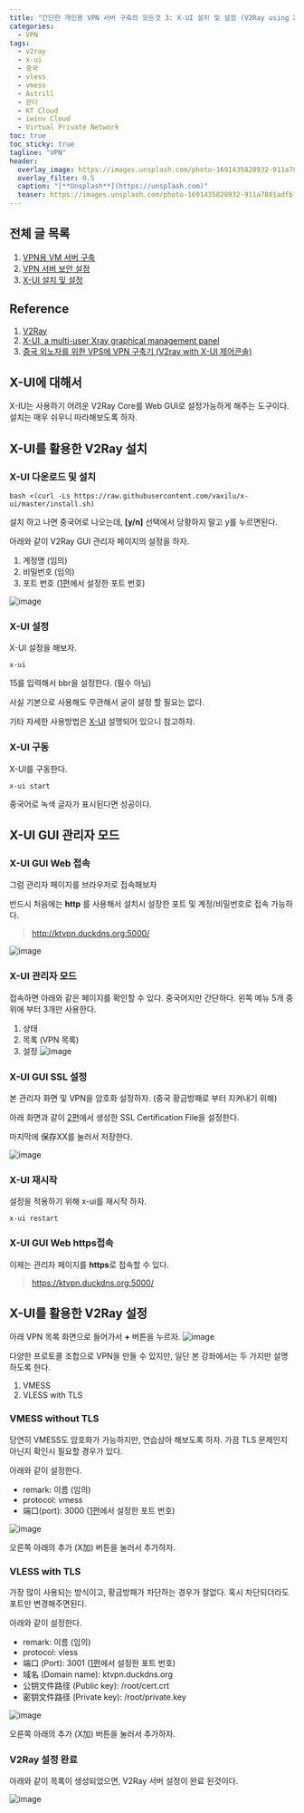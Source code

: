 ```yaml
---
title: "간단한 개인용 VPN 서버 구축의 모든것 3: X-UI 설치 및 설정 (V2Ray using X-UI)"
categories:
  - VPN 
tags:
  - v2ray
  - x-ui
  - 중국
  - vless
  - vmess
  - Astrill
  - 판다
  - KT Cloud
  - iwinv Cloud
  - Virtual Private Network
toc: true
toc_sticky: true
tagline: "VPN"
header:
  overlay_image: https://images.unsplash.com/photo-1691435828932-911a7801adfb?ixlib=rb-4.0.3&ixid=M3wxMjA3fDB8MHxwaG90by1wYWdlfHx8fGVufDB8fHx8fA%3D%3D&auto=format&fit=crop&w=3132&q=80
  overlay_filter: 0.5
  caption: "[**Unsplash**](https://unsplash.com)"
  teaser: https://images.unsplash.com/photo-1691435828932-911a7801adfb?ixlib=rb-4.0.3&ixid=M3wxMjA3fDB8MHxwaG90by1wYWdlfHx8fGVufDB8fHx8fA%3D%3D&auto=format&fit=crop&w=3132&q=80
---
```



## 전체 글 목록
1. [VPN용 VM 서버 구축](https://wakenhole.github.io/vpn/vpn_server_conf_1/)
2. [VPN 서버 보안 설정](https://wakenhole.github.io/vpn/vpn_server_conf_2/)
3. [X-UI 설치 및 설정](https://wakenhole.github.io/vpn/vpn_server_conf_3/)


## Reference
1. [V2Ray](https://www.v2ray.com/)
2. [X-UI, a multi-user Xray graphical management panel](https://seakfind.github.io/2021/10/10/X-UI/)
3. [중국 외노자를 위한 VPS에 VPN 구축기 (V2ray with X-UI 제어콘솔)](https://www.clien.net/service/board/lecture/17799473)

## X-UI에 대해서 

X-IU는 사용하기 어려운 V2Ray Core를 Web GUI로 설정가능하게 해주는 도구이다. 
설치는 매우 쉬우니 따라해보도록 하자. 

## X-UI를 활용한 V2Ray 설치

### X-UI 다운로드 및 설치

```
bash <(curl -Ls https://raw.githubusercontent.com/vaxilu/x-ui/master/install.sh)
```

설치 하고 나면 중국어로 나오는데, **[y/n]** 선택에서 당황하지 말고 y를 누르면된다.




아래와 같이 V2Ray GUI 관리자 페이지의 설정을 하자.
1. 계정명 (임의)
2. 비밀번호 (임의)
3. 포트 번호 ([1편](https://wakenhole.github.io/vpn/vpn_server_conf_1/)에서 설정한 포트 번호)

![image](https://github.com/wakenhole/wakenhole.github.io/assets/2586880/2c6d5e3c-1d82-4470-a2aa-c4b6cbd1d49a)


### X-UI 설정

X-UI 설정을 해보자.
```
x-ui
```
15를 입력해서 bbr을 설정한다. (필수 아님)

사실 기본으로 사용해도 무관해서 굳이 설정 할 필요는 없다. 

기타 자세한 사용방법은 [X-UI](https://seakfind.github.io/2021/10/10/X-UI/) 설명되어 있으니 참고하자. 


### X-UI 구동

X-UI를 구동한다. 

```
x-ui start
```

중국어로 녹색 글자가 표시된다면 성공이다.

## X-UI GUI 관리자 모드

### X-UI GUI Web 접속
그럼 관리자 페이지를 브라우저로 접속해보자

반드시 처음에는 **http** 를 사용해서 설치시 설장한 포트 및 계정/비밀번호로 접속 가능하다.

> http://ktvpn.duckdns.org:5000/


![image](https://github.com/wakenhole/wakenhole.github.io/assets/2586880/c5d7875b-3314-4d3d-aa24-2a16d7853529)



### X-UI 관리자 모드 
접속하면 아래와 같은 페이지를 확인할 수 있다. 
중국어지만 간단하다. 
왼쪽 메뉴 5개 중 위에 부터 3개만 사용한다. 
1. 상태
2. 목록 (VPN 목록)
3. 설정
![image](https://github.com/wakenhole/wakenhole.github.io/assets/2586880/c3aba13a-e9fe-4319-973e-92f17afab6cc)


### X-UI GUI SSL 설정
본 관리자 화면 및 VPN을 암호화 설정하자. (중국 황금방패로 부터 지켜내기 위해)

아래 화면과 같이 [2편](https://wakenhole.github.io/vpn/vpn_server_conf_2/)에서 생성한 SSL Certification File을 설정한다.

마지막에 保存XX를 눌러서 저장한다. 

![image](https://github.com/wakenhole/wakenhole.github.io/assets/2586880/7f78a061-c248-429b-8c1a-e3782f98d8e0)

### X-UI 재시작
설정을 적용하기 위해 x-ui를 재시작 하자.
```
x-ui restart
```

### X-UI GUI Web https접속


이제는 관리자 페이지를 **https**로 접속할 수 있다. 

> https://ktvpn.duckdns.org:5000/

## X-UI를 활용한 V2Ray 설정

아래 VPN 목록 화면으로 들어가서 **+** 버튼을 누르자.
![image](https://github.com/wakenhole/wakenhole.github.io/assets/2586880/b4b9d958-0896-4a44-b4dd-88cb73fe2295)

다양한 프로토콜 조합으로 VPN을 만들 수 있지만, 일단 본 강좌에서는 두 가지만 설명하도록 한다. 
1. VMESS
2. VLESS with TLS
   
### VMESS without TLS

당연히 VMESS도 암호화가 가능하지만, 연습삼아 해보도록 하자. 가끔 TLS 문제인지 아닌지 확인시 필요할 경우가 있다. 

아래와 같이 설정한다. 
* remark: 이름 (임의)
* protocol: vmess
* 端口(port): 3000 ([1편](https://wakenhole.github.io/vpn/vpn_server_conf_1/)에서 설정한 포트 번호)


![image](https://github.com/wakenhole/wakenhole.github.io/assets/2586880/335bea59-f5c4-4e69-804c-47b4e3412ec7)

오른쪽 아래의 추가 (X加) 버튼을 눌러서 추가하자.

### VLESS with TLS

가장 많이 사용되는 방식이고, 황금방패가 차단하는 경우가 잘없다. 혹시 차단되더라도 포트만 변경해주면된다. 

아래와 같이 설정한다. 
* remark: 이름 (임의)
* protocol: vless
* 端口 (Port): 3001 ([1편](https://wakenhole.github.io/vpn/vpn_server_conf_1/)에서 설정한 포트 번호)
* 域名 (Domain name): ktvpn.duckdns.org
* 公钥文件路径 (Public key): /root/cert.crt
* 密钥文件路径 (Private key): /root/private.key

![image](https://github.com/wakenhole/wakenhole.github.io/assets/2586880/9f264f54-aba8-40f2-839b-3bd137165815)

오른쪽 아래의 추가 (X加) 버튼을 눌러서 추가하자.

### V2Ray 설정 완료

아래와 같이 목록이 생성되었으면, V2Ray 서버 설정이 완료 된것이다.

![image](https://github.com/wakenhole/wakenhole.github.io/assets/2586880/23eaec31-1b48-4b6b-a148-f2c204cdfd81)
